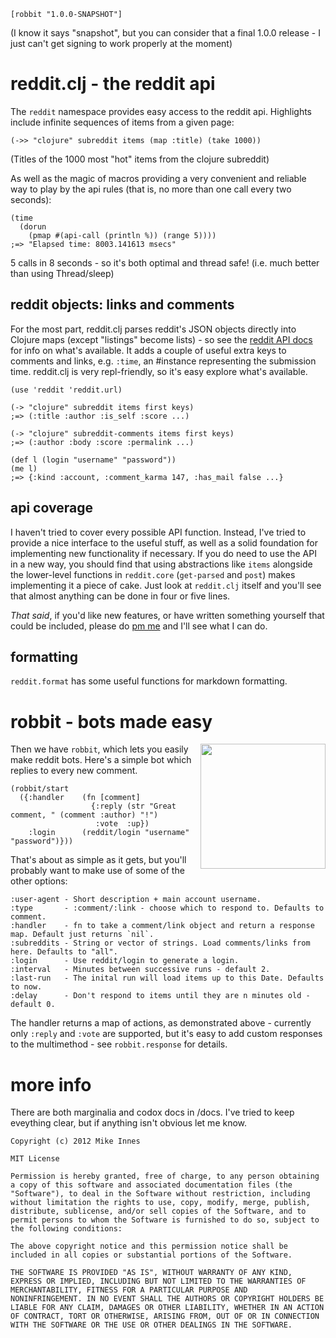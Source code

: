     [robbit "1.0.0-SNAPSHOT"]

(I know it says "snapshot", but you can consider that a final 1.0.0 release - I just can't get signing to work properly at the moment)

# reddit.clj - the reddit api

The `reddit` namespace provides easy access to the reddit api. Highlights include infinite sequences of items from a given page:

    (->> "clojure" subreddit items (map :title) (take 1000))

(Titles of the 1000 most "hot" items from the clojure subreddit)

As well as the magic of macros providing a very convenient and reliable way to play by the api rules (that is, no more than one call every two seconds):

    (time
      (dorun
        (pmap #(api-call (println %)) (range 5))))
    ;=> "Elapsed time: 8003.141613 msecs"

5 calls in 8 seconds - so it's both optimal and thread safe! (i.e. much better than using Thread/sleep)

## reddit objects: links and comments

For the most part, reddit.clj parses reddit's JSON objects directly into Clojure maps (except "listings" become lists) - so see the [reddit API docs](https://github.com/reddit/reddit/wiki/API) for info on what's available. It adds a couple of useful extra keys to comments and links, e.g. `:time`, an #instance representing the submission time. reddit.clj is very repl-friendly, so it's easy explore what's available.

    (use 'reddit 'reddit.url)

    (-> "clojure" subreddit items first keys)
    ;=> (:title :author :is_self :score ...)

    (-> "clojure" subreddit-comments items first keys)
    ;=> (:author :body :score :permalink ...)

    (def l (login "username" "password"))
    (me l)
    ;=> {:kind :account, :comment_karma 147, :has_mail false ...}

## api coverage

I haven't tried to cover every possible API function. Instead, I've tried to provide a nice interface to the useful stuff, as well as a solid foundation for implementing new functionality if necessary. If you do need to use the API in a new way, you should find that using abstractions like `items` alongside the lower-level functions in `reddit.core` (`get-parsed` and `post`) makes implementing it a piece of cake. Just look at `reddit.clj` itself and you'll see that almost anything can be done in four or five lines.

*That said*, if you'd like new features, or have written something yourself that could be included, please do [pm me](http://www.reddit.com/message/compose/?to=one_more_minute) and I'll see what I can do.

## formatting

`reddit.format` has some useful functions for markdown formatting.

# robbit - bots made easy

<img src="http://i.imgur.com/l5K9A.jpg" width="200" align="right" margin="10px" />

Then we have `robbit`, which lets you easily make reddit bots. Here's a simple bot which replies to every new comment.

    (robbit/start
      ({:handler    (fn [comment]
                      {:reply (str "Great comment, " (comment :author) "!")
                       :vote  :up})
        :login      (reddit/login "username" "password")}))

That's about as simple as it gets, but you'll probably want to make use of some of the other options:

    :user-agent - Short description + main account username.
    :type       - :comment/:link - choose which to respond to. Defaults to comment.
    :handler    - fn to take a comment/link object and return a response map. Default just returns `nil`.
    :subreddits - String or vector of strings. Load comments/links from here. Defaults to "all".
    :login      - Use reddit/login to generate a login.
    :interval   - Minutes between successive runs - default 2.
    :last-run   - The inital run will load items up to this Date. Defaults to now.
    :delay      - Don't respond to items until they are n minutes old - default 0.

The handler returns a map of actions, as demonstrated above - currently only `:reply` and `:vote` are supported, but it's easy to add custom responses to the multimethod - see `robbit.response` for details.

# more info

There are both marginalia and codox docs in /docs. I've tried to keep eveything clear, but if anything isn't obvious let me know.

    Copyright (c) 2012 Mike Innes
    
    MIT License
    
    Permission is hereby granted, free of charge, to any person obtaining
    a copy of this software and associated documentation files (the
    "Software"), to deal in the Software without restriction, including
    without limitation the rights to use, copy, modify, merge, publish,
    distribute, sublicense, and/or sell copies of the Software, and to
    permit persons to whom the Software is furnished to do so, subject to
    the following conditions:
    
    The above copyright notice and this permission notice shall be
    included in all copies or substantial portions of the Software.
    
    THE SOFTWARE IS PROVIDED "AS IS", WITHOUT WARRANTY OF ANY KIND,
    EXPRESS OR IMPLIED, INCLUDING BUT NOT LIMITED TO THE WARRANTIES OF
    MERCHANTABILITY, FITNESS FOR A PARTICULAR PURPOSE AND
    NONINFRINGEMENT. IN NO EVENT SHALL THE AUTHORS OR COPYRIGHT HOLDERS BE
    LIABLE FOR ANY CLAIM, DAMAGES OR OTHER LIABILITY, WHETHER IN AN ACTION
    OF CONTRACT, TORT OR OTHERWISE, ARISING FROM, OUT OF OR IN CONNECTION
    WITH THE SOFTWARE OR THE USE OR OTHER DEALINGS IN THE SOFTWARE.
